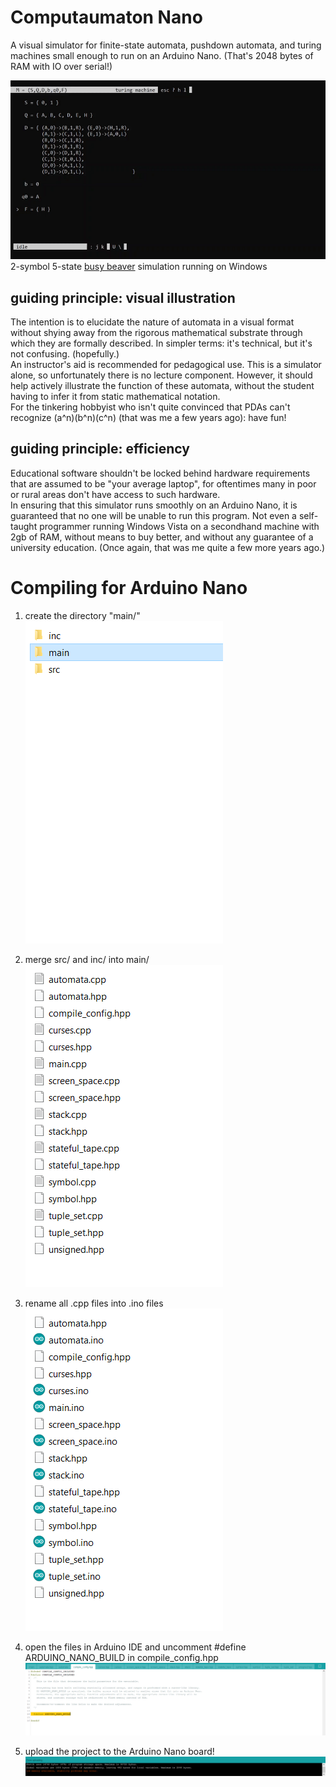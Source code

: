# Computaumaton Nano

A visual simulator for finite-state automata, pushdown automata, and turing machines small enough to run on an Arduino Nano. (That's 2048 bytes of RAM with IO over serial!)  

![&lt;simulation animation&gt;](demo/preview.gif)  
2-symbol 5-state [busy beaver](https://en.wikipedia.org/wiki/Busy_beaver) simulation running on Windows  

## guiding principle: visual illustration
The intention is to elucidate the nature of automata in a visual format without shying away from the rigorous mathematical substrate through which they are formally described. In simpler terms: it's technical, but it's not confusing. (hopefully.)  
An instructor's aid is recommended for pedagogical use. This is a simulator alone, so unfortunately there is no lecture component. However, it should help actively illustrate the function of these automata, without the student having to infer it from static mathematical notation.  
For the tinkering hobbyist who isn't quite convinced that PDAs can't recognize (a^n)(b^n)(c^n) (that was me a few years ago): have fun!

## guiding principle: efficiency
Educational software shouldn't be locked behind hardware requirements that are assumed to be "your average laptop", for oftentimes many in poor or rural areas don't have access to such hardware.  
In ensuring that this simulator runs smoothly on an Arduino Nano, it is guaranteed that no one will be unable to run this program. Not even a self-taught programmer running Windows Vista on a secondhand machine with 2gb of RAM, without means to buy better, and without any guarantee of a university education. (Once again, that was me quite a few more years ago.)  

# Compiling for Arduino Nano

1) create the directory "main/"  
![](demo/compile_1.png)

2) merge src/ and inc/ into main/  
![](demo/compile_2.png)

3) rename all .cpp files into .ino files  
![](demo/compile_3.png)

4) open the files in Arduino IDE and uncomment #define ARDUINO_NANO_BUILD in compile_config.hpp  
![](demo/compile_4.png)

5) upload the project to the Arduino Nano board!  
![](demo/compile_5.png)

  